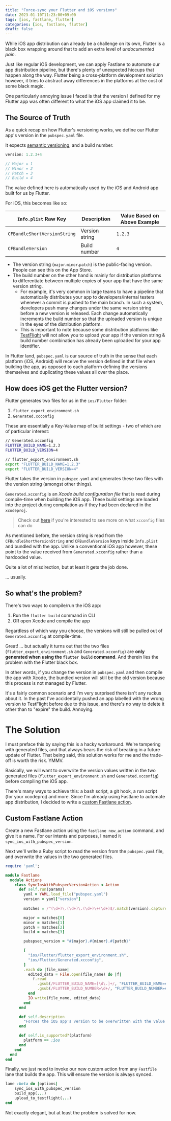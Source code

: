 ```yaml
---
title: "Force-sync your Flutter and iOS versions"
date: 2023-01-10T11:23:00+09:00
tags: [ios, fastlane, flutter]
categories: [ios, fastlane, flutter]
draft: false
---
```


While iOS app distribution can already be a challenge on its own, Flutter is a black box wrapping around that to add an extra level of _undocumented pain_.

Just like regular iOS development, we can apply Fastlane to automate our app distribution pipeline, but there's plenty of unexpected hiccups that happen along the way. Flutter being a cross-platform development solution however, it tries to abstract away differences in the platforms at the cost of some black magic.

One particularly annoying issue I faced is that the version I defined for my Flutter app was often different to what the iOS app claimed it to be.

## The Source of Truth

As a quick recap on how Flutter's versioning works, we define our Flutter app's version in the `pubspec.yaml` file.

It expects [semantic versioning](https://semver.org/), and a build number.

```dart
version: 1.2.3+4

// Major = 1
// Minor = 2
// Patch = 3
// Build = 4
```

The value defined here is automatically used by the iOS and Android app built for us by Flutter.

For iOS, this becomes like so:

|`Info.plist` Raw Key|Description|Value Based on Above Example|
|--|--|--|
|`CFBundleShortVersionString`|Version string|`1.2.3`|
|`CFBundleVersion`|Build number|`4`|

* The version string (`major`.`minor`.`patch`) is the public-facing version. People can see this on the App Store.
* The build number on the other hand is mainly for distribution platforms to differentiate between multiple copies of your app that have the same version string. 
  * For example, it's very common in large teams to have a pipeline that automatically distributes your app to developers/internal testers whenever a commit is pushed to the main branch. In such a system, developers push many changes under the same version string before a new version is released. Each change automatically increments the build number so that the uploaded version is unique in the eyes of the distribution platform.
  * This is important to note because some distribution platforms like [TestFlight](https://developer.apple.com/testflight/) will not allow you to upload your app if the version string & build number combination has already been uploaded for your app identifier.

In Flutter land, `pubspec.yaml` is our source of truth in the sense that each platform (iOS, Android) will receive the version defined in that file when building the app, as opposed to each platform defining the versions themselves and duplicating these values all over the place.

## How does iOS get the Flutter version?

Flutter generates two files for us in the `ios/Flutter` folder:

1. `flutter_export_environment.sh`
2. `Generated.xcconfig`

These are essentially a Key-Value map of build settings - two of which are of particular interest:
```bash
// Generated.xcconfig
FLUTTER_BUILD_NAME=1.2.3
FLUTTER_BUILD_VERSION=4

// flutter_export_environment.sh
export "FLUTTER_BUILD_NAME=1.2.3"
export "FLUTTER_BUILD_VERSION=4"
```

Flutter takes the version in `pubspec.yaml` and generates these two files with the version string (amongst other things). 

`Generated.xcconfig` is an _Xcode build configuration file_ that is read during compile-time when building the iOS app. These build settings are loaded into the project during compilation as if they had been declared in the `xcodeproj`.

> Check out [here](https://nshipster.com/xcconfig/) if you're interested to see more on what `xcconfig` files can do

As mentioned before, the version string is read from the `CFBundleShortVersionString` and `CFBundleVersion` keys inside `Info.plist` and bundled with the app. Unlike a conventional iOS app however, these point to the value received from `Generated.xcconfig` rather than a hardcoded value.

Quite a lot of misdirection, but at least it gets the job done.

... usually.

## So what's the problem?

There's two ways to compile/run the iOS app:

1. Run the `flutter build` command in CLI
2. OR open Xcode and compile the app

Regardless of which way you choose, the versions will still be pulled out of `Generated.xcconfig` at compile-time.

Great! ... but actually it turns out that the two files (`flutter_export_environment.sh` and `Generated.xcconfig`) are __only generated when using the `flutter build` command__. And therein lies the problem with the Flutter black box.

In other words, if you change the version in `pubspec.yaml` and then compile the app with Xcode, the bundled version will still be the old version because this process is not managed by Flutter.

It's a fairly common scenario and I'm very surprised there isn't any ruckus about it. In the past I've accidentally pushed an app labelled with the wrong version to TestFlight before due to this issue, and there's no way to delete it other than to "expire" the build. Annoying.

# The Solution

I must preface this by saying this is a hacky workaround. We're tampering with generated files, and that always bears the risk of breaking in a future update of Flutter. That being said, this solution works for me and the trade-off is worth the risk. YMMV.

Basically, we will want to overwrite the version values written in the two generated files (`flutter_export_environment.sh` and `Generated.xcconfig`) before compiling the iOS app.

There's many ways to achieve this: a bash script, a git hook, a run script (for your xcodeproj) and more. Since I'm already using Fastlane to automate app distribution, I decided to write a [custom Fastlane action](https://docs.fastlane.tools/create-action/).

## Custom Fastlane Action

Create a new Fastlane action using the `fastlane new_action` command, and give it a name. For our intents and purposes, I named it `sync_ios_with_pubspec_version`.

Next we'll write a Ruby script to read the version from the `pubspec.yaml` file, and overwrite the values in the two generated files.

```ruby
require 'yaml';

module Fastlane
  module Actions
    class SyncIosWithPubspecVersionAction < Action
      def self.run(params)
        yaml = YAML.load_file("pubspec.yaml")
        version = yaml["version"]
        
        matches = /^(\d+)\.(\d+)\.(\d+)\+(\d+)$/.match(version).captures

        major = matches[0]
        minor = matches[1]
        patch = matches[2]
        build = matches[3]

        pubspsec_version = "#{major}.#{minor}.#{patch}"

        [
          "ios/Flutter/flutter_export_environment.sh",
          "ios/Flutter/Generated.xcconfig",
        ]
        .each do |file_name|
          edited_data = File.open(file_name) do |f|
            f.read
              .gsub(/FLUTTER_BUILD_NAME=[\d\.]+/, "FLUTTER_BUILD_NAME=#{pubspsec_version}")
              .gsub(/FLUTTER_BUILD_NUMBER=\d+/, "FLUTTER_BUILD_NUMBER=#{build}")
          end
          IO.write(file_name, edited_data)
        end
      end

      def self.description
        "Forces the iOS app's version to be overwritten with the value in pubspec.yaml"
      end

      def self.is_supported?(platform)
        platform == :ios
      end
    end
  end
end
```

Finally, we just need to invoke our new custom action from any `Fastfile` lane that builds the app. This will ensure the version is always synced.

```ruby {linenos=table,hl_lines="2"}
lane :beta do |options|
    sync_ios_with_pubspec_version
    build_app(...)
    upload_to_testflight(...)
end
```

Not exactly elegant, but at least the problem is solved for now.